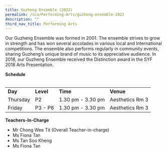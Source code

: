 ```yaml
---
title: Guzheng Ensemble (2022)
permalink: /cca/Performing-Arts/guzheng-ensemble-2022
description: ""
third_nav_title: Performing Arts
---
```

<p>Our Guzheng Ensemble was formed in 2001. The ensemble strives to grow in strength and has won several accolades in various local and International competitions. The ensemble also performs regularly in community events, sharing Guzheng&rsquo;s unique brand of music to its appreciative audience. In 2018, our Guzheng Ensemble received the Distinction award in the SYF 2018 Arts Presentation.</p>
<p><strong>Schedule</strong><br /><br /></p>
<table border="0" cellspacing="0" cellpadding="10">
<tbody>
<tr>
<td><strong>Day</strong></td>
<td><strong>Level</strong></td>
<td><strong>Time</strong></td>
<td><strong>Venue</strong></td>
</tr>
<tr>
<td>Thursday</td>
<td>P2</td>
<td>1.30 pm - 3.30 pm</td>
<td>
<div>Aesthetics Rm 3</div>
</td>
</tr>
<tr>
<td>Friday</td>
<td>P3 - P6</td>
<td>1.30 pm - 3.30 pm</td>
<td>
<div>Aesthetics Rm 3</div>
</td>
</tr>
</tbody>
</table>
<p><strong>Teachers-In-Charge</strong></p>
<ul>
<li>Mr Chong Wee Tit (Overall Teacher-in-charge)</li>
<li>Ms Fiona Tan</li>
<li>Ms Tan Soo Kheng</li>
<li>Ms Fiona Tan</li>
</ul>